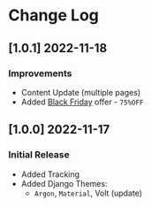 # Change Log

## [1.0.1] 2022-11-18
### Improvements

- Content Update (multiple pages)
- Added [Black Friday](https://appseed.us/discounts/) offer - `75%OFF`

## [1.0.0] 2022-11-17
### Initial Release

- Added Tracking
- Added Django Themes:
  - `Argon`, `Material`, Volt (update)

